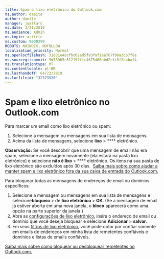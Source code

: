 ```yaml
---
title: Spam e lixo eletrônico do Outlook.com
ms.author: daeite
author: daeite
manager: joallard
ms.date: 3/21/2019
ms.audience: Admin
ms.topic: article
ms.custom: 9000290
ROBOTS: NOINDEX, NOFOLLOW
localization_priority: Normal
ms.openlocfilehash: 31d81e48cfbc02ad5f93faf1aa707f98a3c67f8e
ms.sourcegitcommit: 9d78905c512192ffc4675468abd2efc5f2e4baf4
ms.translationtype: MT
ms.contentlocale: pt-BR
ms.lasthandoff: 04/23/2019
ms.locfileid: "32373520"
---
```

# <a name="spam-and-junk-email-in-outlookcom"></a>Spam e lixo eletrônico no Outlook.com

Para marcar um email como lixo eletrônico ou spam:

1. Selecione a mensagem ou mensagens em sua lista de mensagens.
1. Acima da lista de mensagens, selecione **lixo** > **** eletrônico.

**Observação:** Se você descobrir que uma mensagem de email não era spam, selecione a mensagem novamente (ela estará na pasta lixo eletrônico) e selecione **não é lixo** > **** eletrônico. Os itens na sua pasta de lixo eletrônico são excluídos após 30 dias.  [Saiba mais sobre como ajudar a manter spam e lixo eletrônico fora da sua caixa de entrada do Outlook.com.](https://support.office.com/article/a3ece97b-82f8-4a5e-9ac3-e92fa6427ae4)

Para bloquear todas as mensagens de endereços de email ou domínios específicos:

1. Selecione a mensagem ou mensagens em sua lista de mensagens e selecione**bloqueio** > de **lixo eletrônico** > **OK**. (Se a mensagem de email já estiver aberta em uma nova janela, o **bloco** aparecerá como uma opção na parte superior da janela.)
1. Abra as [configurações de lixo eletrônico](https://outlook.live.com/mail/options/mail/junkEmail/blockedSendersAndDomainsV2), insira o endereço de email ou domínio que você deseja bloquear e selecione **Adicionar** > **salvar**.
1. Em seus [filtros de lixo eletrônico](https://outlook.live.com/mail/options/mail/junkEmail/filtersOption), você pode optar por confiar somente em emails de endereços em minha lista de remetentes confiáveis e domínios e listas de emails confiáveis.

[Saiba mais sobre como bloquear ou desbloquear remetentes no Outlook.com.](https://support.office.com/article/afba1c94-77bb-4f50-8b85-057cf52f4d5e)